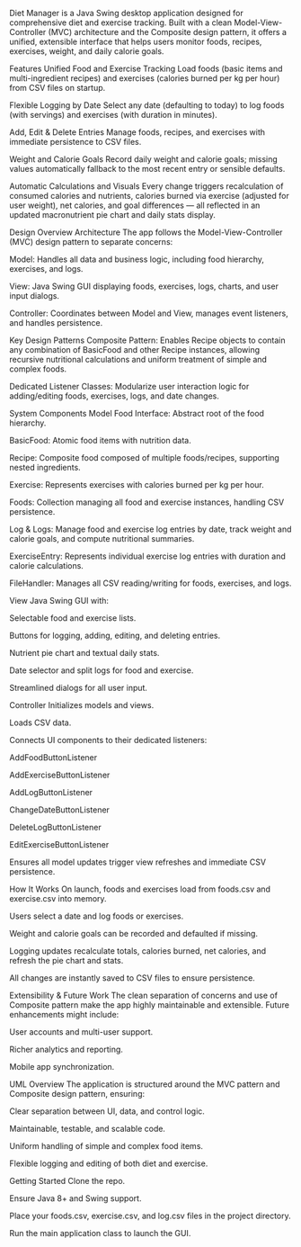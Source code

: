 Diet Manager is a Java Swing desktop application designed for comprehensive diet and exercise tracking. Built with a clean Model-View-Controller (MVC) architecture and the Composite design pattern, it offers a unified, extensible interface that helps users monitor foods, recipes, exercises, weight, and daily calorie goals.

Features
Unified Food and Exercise Tracking
Load foods (basic items and multi-ingredient recipes) and exercises (calories burned per kg per hour) from CSV files on startup.

Flexible Logging by Date
Select any date (defaulting to today) to log foods (with servings) and exercises (with duration in minutes).

Add, Edit & Delete Entries
Manage foods, recipes, and exercises with immediate persistence to CSV files.

Weight and Calorie Goals
Record daily weight and calorie goals; missing values automatically fallback to the most recent entry or sensible defaults.

Automatic Calculations and Visuals
Every change triggers recalculation of consumed calories and nutrients, calories burned via exercise (adjusted for user weight), net calories, and goal differences — all reflected in an updated macronutrient pie chart and daily stats display.

Design Overview
Architecture
The app follows the Model-View-Controller (MVC) design pattern to separate concerns:

Model: Handles all data and business logic, including food hierarchy, exercises, and logs.

View: Java Swing GUI displaying foods, exercises, logs, charts, and user input dialogs.

Controller: Coordinates between Model and View, manages event listeners, and handles persistence.

Key Design Patterns
Composite Pattern:
Enables Recipe objects to contain any combination of BasicFood and other Recipe instances, allowing recursive nutritional calculations and uniform treatment of simple and complex foods.

Dedicated Listener Classes:
Modularize user interaction logic for adding/editing foods, exercises, logs, and date changes.

System Components
Model
Food Interface: Abstract root of the food hierarchy.

BasicFood: Atomic food items with nutrition data.

Recipe: Composite food composed of multiple foods/recipes, supporting nested ingredients.

Exercise: Represents exercises with calories burned per kg per hour.

Foods: Collection managing all food and exercise instances, handling CSV persistence.

Log & Logs: Manage food and exercise log entries by date, track weight and calorie goals, and compute nutritional summaries.

ExerciseEntry: Represents individual exercise log entries with duration and calorie calculations.

FileHandler: Manages all CSV reading/writing for foods, exercises, and logs.

View
Java Swing GUI with:

Selectable food and exercise lists.

Buttons for logging, adding, editing, and deleting entries.

Nutrient pie chart and textual daily stats.

Date selector and split logs for food and exercise.

Streamlined dialogs for all user input.

Controller
Initializes models and views.

Loads CSV data.

Connects UI components to their dedicated listeners:

AddFoodButtonListener

AddExerciseButtonListener

AddLogButtonListener

ChangeDateButtonListener

DeleteLogButtonListener

EditExerciseButtonListener

Ensures all model updates trigger view refreshes and immediate CSV persistence.

How It Works
On launch, foods and exercises load from foods.csv and exercise.csv into memory.

Users select a date and log foods or exercises.

Weight and calorie goals can be recorded and defaulted if missing.

Logging updates recalculate totals, calories burned, net calories, and refresh the pie chart and stats.

All changes are instantly saved to CSV files to ensure persistence.

Extensibility & Future Work
The clean separation of concerns and use of Composite pattern make the app highly maintainable and extensible. Future enhancements might include:

User accounts and multi-user support.

Richer analytics and reporting.

Mobile app synchronization.

UML Overview
The application is structured around the MVC pattern and Composite design pattern, ensuring:

Clear separation between UI, data, and control logic.

Maintainable, testable, and scalable code.

Uniform handling of simple and complex food items.

Flexible logging and editing of both diet and exercise.

Getting Started
Clone the repo.

Ensure Java 8+ and Swing support.

Place your foods.csv, exercise.csv, and log.csv files in the project directory.

Run the main application class to launch the GUI.
